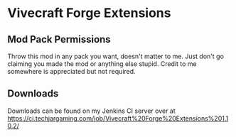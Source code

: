 # Vivecraft Forge Extensions
## Mod Pack Permissions
Throw this mod in any pack you want, doesn't matter to me. Just don't go claiming you made the mod or anything else stupid.
Credit to me somewhere is appreciated but not required.
## Downloads
Downloads can be found on my Jenkins CI server over at https://ci.techjargaming.com/job/Vivecraft%20Forge%20Extensions%201.10.2/